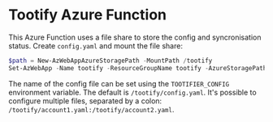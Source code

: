 # Tootify Azure Function

This Azure Function uses a file share to store the config and syncronisation status. Create `config.yaml` and mount the file share:

```powershell
$path = New-AzWebAppAzureStoragePath -MountPath /tootify
Set-AzWebApp -Name tootify -ResourceGroupName tootify -AzureStoragePath $path
```

The name of the config file can be set using the `TOOTIFIER_CONFIG` environment variable. The default is `/tootify/config.yaml`. It's possible to configure multiple files, separated by a colon: `/tootify/account1.yaml:/tootify/account2.yaml`.